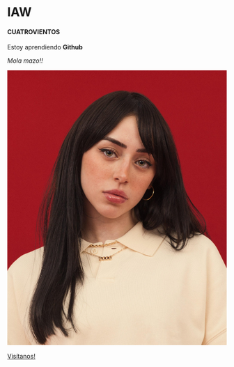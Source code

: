 # IAW
#### CUATROVIENTOS

Estoy aprendiendo **Github** 

_Mola mazo!!_

![Nicki Nicole](./nickinicole_partdemi-scaled.jpeg)

[Visítanos!](http://www.cuatrovientos.org)
